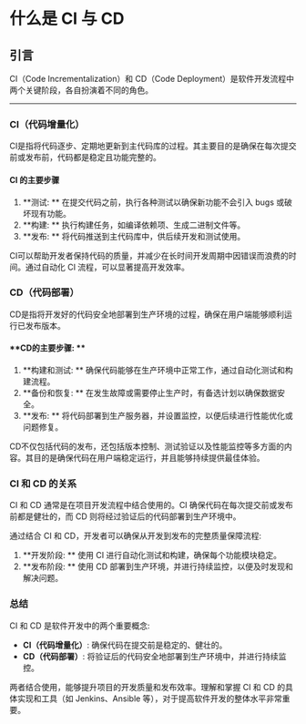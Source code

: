 # 什么是 CI 与 CD

## 引言

CI（Code Incrementalization）和 CD（Code Deployment）是软件开发流程中两个关键阶段，各自扮演着不同的角色。

---

### **CI（代码增量化）**

CI是指将代码逐步、定期地更新到主代码库的过程。其主要目的是确保在每次提交前或发布前，代码都是稳定且功能完整的。

#### **CI 的主要步骤**

1. **测试: ** 在提交代码之前，执行各种测试以确保新功能不会引入 bugs 或破坏现有功能。
2. **构建: ** 执行构建任务，如编译依赖项、生成二进制文件等。
3. **发布: ** 将代码推送到主代码库中，供后续开发和测试使用。

CI可以帮助开发者保持代码的质量，并减少在长时间开发周期中因错误而浪费的时间。通过自动化 CI 流程，可以显著提高开发效率。

### **CD（代码部署）**

CD是指将开发好的代码安全地部署到生产环境的过程，确保在用户端能够顺利运行已发布版本。

#### **CD的主要步骤: **

1. **构建和测试: ** 确保代码能够在生产环境中正常工作，通过自动化测试和构建流程。
2. **备份和恢复: ** 在发生故障或需要停止生产时，有备选计划以确保数据安全。
3. **发布: ** 将代码部署到生产服务器，并设置监控，以便后续进行性能优化或问题修复。

CD不仅包括代码的发布，还包括版本控制、测试验证以及性能监控等多方面的内容。其目的是确保代码在用户端稳定运行，并且能够持续提供最佳体验。

### **CI 和 CD 的关系**

CI 和 CD 通常是在项目开发流程中结合使用的。CI 确保代码在每次提交前或发布前都是健壮的，而 CD 则将经过验证后的代码部署到生产环境中。

通过结合 CI 和 CD，开发者可以确保从开发到发布的完整质量保障流程: 

1. **开发阶段: ** 使用 CI 进行自动化测试和构建，确保每个功能模块稳定。
2. **发布阶段: ** 使用 CD 部署到生产环境，并进行持续监控，以便及时发现和解决问题。

### **总结**

CI 和 CD 是软件开发中的两个重要概念: 

- **CI（代码增量化）**: 确保代码在提交前是稳定的、健壮的。
- **CD（代码部署）**: 将验证后的代码安全地部署到生产环境中，并进行持续监控。

两者结合使用，能够提升项目的开发质量和发布效率。理解和掌握 CI 和 CD 的具体实现和工具（如 Jenkins、Ansible 等），对于提高软件开发的整体水平非常重要。
